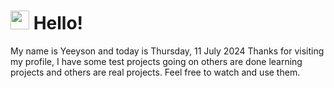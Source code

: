  <h1>
    <img src="https://emojis.slackmojis.com/emojis/images/1643510097/45343/hi.gif?1643510097" width="30"/> 
    Hello!
 </h1>
 <p>
    My name is Yeeyson and today is Thursday, 11 July 2024
    Thanks for visiting my profile, I have some test projects going on others are done learning projects and others are real projects.
    Feel free to watch and use them.
 </p>
